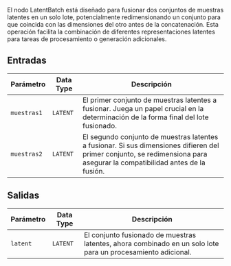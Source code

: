 El nodo LatentBatch está diseñado para fusionar dos conjuntos de muestras latentes en un solo lote, potencialmente redimensionando un conjunto para que coincida con las dimensiones del otro antes de la concatenación. Esta operación facilita la combinación de diferentes representaciones latentes para tareas de procesamiento o generación adicionales.

## Entradas

| Parámetro    | Data Type | Descripción |
|--------------|-------------|-------------|
| `muestras1`   | `LATENT`    | El primer conjunto de muestras latentes a fusionar. Juega un papel crucial en la determinación de la forma final del lote fusionado. |
| `muestras2`   | `LATENT`    | El segundo conjunto de muestras latentes a fusionar. Si sus dimensiones difieren del primer conjunto, se redimensiona para asegurar la compatibilidad antes de la fusión. |

## Salidas

| Parámetro | Data Type | Descripción |
|-----------|-------------|-------------|
| `latent`  | `LATENT`    | El conjunto fusionado de muestras latentes, ahora combinado en un solo lote para un procesamiento adicional. |

